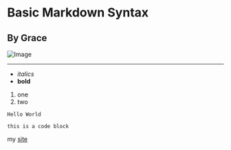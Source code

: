 # Basic Markdown Syntax
## By Grace

![Image](https://media.discordapp.net/attachments/635292391330283529/957871189739585536/FB_IMG_1647811031622.jpg)

***

* _italics_
* **bold**

1. one 
2. two

`Hello World`

```
this is a code block
```

my [site](https://yyygrace.github.io/cse15l-lab-reports/)
